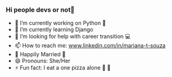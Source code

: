 ### Hi people devs or not👋


- 🔭 I’m currently working on Python <font style="vertical-align: inherit;"><font style="vertical-align: inherit;">🐍</font></font>
- 🌱 I’m currently learning Django
- 🤔 I’m looking for help with career transition <font style="vertical-align: inherit;"><font style="vertical-align: inherit;">💻</font></font>
- 📫 How to reach me: www.linkedin.com/in/mariana-t-souza 
- <font style="vertical-align: inherit;"><font style="vertical-align: inherit;">💍</font></font> Happily Married <font style="vertical-align: inherit;"><font style="vertical-align: inherit;">💜</font></font>
- 😄 Pronouns: She/Her
- ⚡ Fun fact: I eat a one pizza alone <font style="vertical-align: inherit;"><font style="vertical-align: inherit;">🍕</font></font> <font style="vertical-align: inherit;"><font style="vertical-align: inherit;">🤭</font></font>


